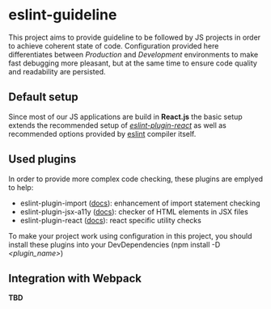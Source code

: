 # eslint-guideline
This project aims to provide guideline to be followed by JS projects in order to achieve coherent state of code.
Configuration provided here differentiates between *Production* and *Development* environments to make fast debugging more pleasant, but at the same time to ensure code quality and readability are persisted.

## Default setup

Since most of our JS applications are build in **React.js** the basic setup extends the recommended setup of [*eslint-plugin-react*](https://www.npmjs.com/package/eslint-plugin-react#recommended) as well as recommended options provided by [eslint](https://eslint.org/docs/rules/) compiler itself.

## Used plugins

In order to provide more complex code checking, these plugins are emplyed to help:

- eslint-plugin-import ([docs](https://www.npmjs.com/package/eslint-plugin-import)): enhancement of import statement checking
- eslint-plugin-jsx-a11y ([docs](https://www.npmjs.com/package/eslint-plugin-jsx-a11y)): checker of HTML elements in JSX files
- eslint-plugin-react ([docs](https://www.npmjs.com/package/eslint-plugin-react)): react specific utility checks

To make your project work using configuration in this project, you should install these plugins into your DevDependencies (npm install -D *<plugin_name>*)

## Integration with Webpack

**TBD**
